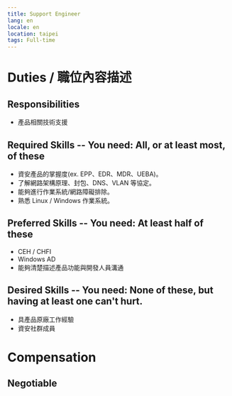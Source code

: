 ```yaml
---
title: Support Engineer
lang: en
locale: en
location: taipei
tags: Full-time
---
```

# Duties / 職位內容描述
## Responsibilities
- 產品相關技術支援
## Required Skills -- You need: All, or at least most, of these
- 資安產品的掌握度(ex. EPP、EDR、MDR、UEBA)。
- 了解網路架構原理、封包、DNS、VLAN 等協定。
- 能夠進行作業系統/網路障礙排除。
- 熟悉 Linux / Windows 作業系統。
## Preferred Skills -- You need: At least half of these
- CEH / CHFI
- Windows AD
- 能夠清楚描述產品功能與開發人員溝通
## Desired Skills -- You need: None of these, but having at least one can't hurt.
- 具產品原廠工作經驗
- 資安社群成員

# Compensation
## Negotiable
